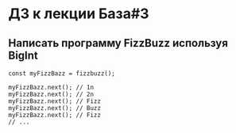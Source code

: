 # ДЗ к лекции База#3

## Написать программу FizzBuzz используя BigInt

```
const myFizzBazz = fizzbuzz();

myFizzBazz.next(); // 1n
myFizzBazz.next(); // 2n
myFizzBazz.next(); // Fizz
myFizzBazz.next(); // Buzz
myFizzBazz.next(); // Fizz
// ...
```
